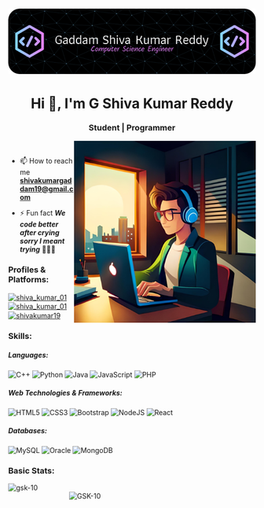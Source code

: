 
![logo](https://github.com/GSK-10/gsk-10/blob/main/github-header-image-200.png)

<h1 align="center">Hi 👋, I'm G Shiva Kumar Reddy</h1>
<h3 align="center">Student | Programmer</h3>

<!--
<img align="right" alt="coding" width="380" src="https://camo.githubusercontent.com/5ddf73ad3a205111cf8c686f687fc216c2946a75005718c8da5b837ad9de78c9/68747470733a2f2f7468756d62732e6766796361742e636f6d2f4576696c4e657874446576696c666973682d736d616c6c2e676966">
-->
<img align="right" alt="coding" width="370" src="https://github.com/GSK-10/gsk-10/blob/main/programmer_2.jpg">
<br>

- 📫 How to reach me **shivakumargaddam19@gmail.com**

- ⚡ Fun fact ***We code better after crying sorry I meant trying*** 👨🏻‍💻


<h3 align="left">Profiles & Platforms: </h3>
<p align="left">
<!-- <a href="https://www.codechef.com/users/shiva_kumar_01" target="blank"><img align="center" src="https://cdn.jsdelivr.net/npm/simple-icons@3.1.0/icons/codechef.svg" alt="shiva_kumar_01" height="30" width="40" /></a> -->
<a href="https://www.hackerrank.com/shiva_kumar_01" target="_blank"><img align="center" src="https://raw.githubusercontent.com/rahuldkjain/github-profile-readme-generator/master/src/images/icons/Social/hackerrank.svg" alt="shiva_kumar_01" height="30" width="40" /></a>
<a href="https://www.leetcode.com/shiva_kumar_01" target="_blank"><img align="center" src="https://raw.githubusercontent.com/rahuldkjain/github-profile-readme-generator/master/src/images/icons/Social/leet-code.svg" alt="shiva_kumar_01" height="30" width="40" /></a>
<a href="https://linkedin.com/in/shivakumar19" target="_blank"><img align="center" src="https://raw.githubusercontent.com/rahuldkjain/github-profile-readme-generator/master/src/images/icons/Social/linked-in-alt.svg" alt="shivakumar19" height="30" width="40" /></a>
</p>

<h3 align="left">Skills:</h3>
<h5 align="left"> Languages: </h5>

![C++](https://img.shields.io/badge/c++-%2300599C.svg?style=for-the-badge&logo=c%2B%2B&logoColor=white)
![Python](https://img.shields.io/badge/python-3670A0?style=for-the-badge&logo=python&logoColor=ffdd54)
![Java](https://img.shields.io/badge/java-%23ED8B00.svg?style=for-the-badge&logo=openjdk&logoColor=white)
![JavaScript](https://img.shields.io/badge/javascript-%23323330.svg?style=for-the-badge&logo=javascript&logoColor=%23F7DF1E)
![PHP](https://img.shields.io/badge/php-%23777BB4.svg?style=for-the-badge&logo=php&logoColor=white)


<h5 align="left"> Web Technologies & Frameworks: </h5>

![HTML5](https://img.shields.io/badge/html5-%23E34F26.svg?style=for-the-badge&logo=html5&logoColor=white)
![CSS3](https://img.shields.io/badge/css3-%231572B6.svg?style=for-the-badge&logo=css3&logoColor=white)
![Bootstrap](https://img.shields.io/badge/bootstrap-%238511FA.svg?style=for-the-badge&logo=bootstrap&logoColor=white)
![NodeJS](https://img.shields.io/badge/node.js-6DA55F?style=for-the-badge&logo=node.js&logoColor=white)
![React](https://img.shields.io/badge/react-%2320232a.svg?style=for-the-badge&logo=react&logoColor=%2361DAFB)

<h5 align="left"> Databases: </h5>

![MySQL](https://img.shields.io/badge/mysql-%2300f.svg?style=for-the-badge&logo=mysql&logoColor=white)
![Oracle](https://img.shields.io/badge/Oracle-F80000?style=for-the-badge&logo=oracle&logoColor=white)
![MongoDB](https://img.shields.io/badge/MongoDB-%234ea94b.svg?style=for-the-badge&logo=mongodb&logoColor=white)

<h3 align="left">Basic Stats: </h3>

<p><img align="left" width="300" 
     src="https://github-readme-stats.vercel.app/api/top-langs?username=gsk-10&show_icons=true&locale=en&layout=compact&theme=algolia" alt="gsk-10" /></p>
     
<!-- <p><img align="right" width="350" src="https://github-readme-streak-stats.herokuapp.com/?user=gsk-10&theme=algolia" alt="gsk-10" /></p> -->

<p><img align="right" width="380" height = "180" src="https://github-readme-streak-stats-two-zeta.vercel.app?user=GSK-10&theme=algolia" alt="GSK-10" /></p>



<!-- THEMES
    transparent
    tokyonight **
    synthwave
    dracula
    prussian
    monokai
    vue-dark
    nightowl
    algolia ****
    material-palenight
    omni
    react
    github_dark
    github_dark_dimmed
    holi
--> 




